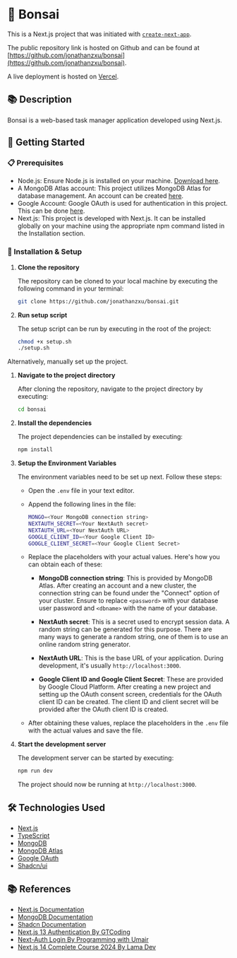 # 🚀 Bonsai

This is a Next.js project that was initiated with [`create-next-app`](https://github.com/vercel/next.js/tree/canary/packages/create-next-app).

The public repository link is hosted on Github and can be found at [https://github.com/jonathanzxu/bonsai](https://github.com/jonathanzxu/bonsai).

A live deployment is hosted on [Vercel](https://bonsai-theta.vercel.app/).

## 📚 Description

Bonsai is a web-based task manager application developed using Next.js.

## 🏁 Getting Started

### 📋 Prerequisites

- Node.js: Ensure Node.js is installed on your machine. [Download here](https://nodejs.org/en/download/).
- A MongoDB Atlas account: This project utilizes MongoDB Atlas for database management. An account can be created [here](https://www.mongodb.com/cloud/atlas/register).
- Google Account: Google OAuth is used for authentication in this project. This can be done [here](https://console.cloud.google.com/).
- Next.js: This project is developed with Next.js. It can be installed globally on your machine using the appropriate npm command listed in the Installation section.

### 🔧 Installation & Setup

1. **Clone the repository**

   The repository can be cloned to your local machine by executing the following command in your terminal:

   ```bash
   git clone https://github.com/jonathanzxu/bonsai.git
   ```

2. **Run setup script**
   
   The setup script can be run by executing in the root of the project:

   ```bash
   chmod +x setup.sh
   ./setup.sh
   ```

Alternatively, manually set up the project.

1. **Navigate to the project directory**

   After cloning the repository, navigate to the project directory by executing:

   ```bash
   cd bonsai
   ```

2. **Install the dependencies**

   The project dependencies can be installed by executing:

   ```bash
   npm install
   ```

3. **Setup the Environment Variables**

   The environment variables need to be set up next. Follow these steps:

    - Open the `.env` file in your text editor.
    - Append the following lines in the file:

      ```bash
      MONGO=<Your MongoDB connection string>
      NEXTAUTH_SECRET=<Your NextAuth secret>
      NEXTAUTH_URL=<Your NextAuth URL>
      GOOGLE_CLIENT_ID=<Your Google Client ID>
      GOOGLE_CLIENT_SECRET=<Your Google Client Secret>
      ```

    - Replace the placeholders with your actual values. Here's how you can obtain each of these:

        - **MongoDB connection string**: This is provided by MongoDB Atlas. After creating an account and a new cluster, the connection string can be found under the "Connect" option of your cluster. Ensure to replace `<password>` with your database user password and `<dbname>` with the name of your database.

        - **NextAuth secret**: This is a secret used to encrypt session data. A random string can be generated for this purpose. There are many ways to generate a random string, one of them is to use an online random string generator.

        - **NextAuth URL**: This is the base URL of your application. During development, it's usually `http://localhost:3000`.

        - **Google Client ID and Google Client Secret**: These are provided by Google Cloud Platform. After creating a new project and setting up the OAuth consent screen, credentials for the OAuth client ID can be created. The client ID and client secret will be provided after the OAuth client ID is created.

    - After obtaining these values, replace the placeholders in the `.env` file with the actual values and save the file.

4. **Start the development server**

   The development server can be started by executing:

   ```bash
   npm run dev
   ```

   The project should now be running at `http://localhost:3000`.


## 🛠 Technologies Used

- [Next.js](https://nextjs.org/)
- [TypeScript](https://www.typescriptlang.org/)
- [MongoDB](https://www.mongodb.com)
- [MongoDB Atlas](https://www.mongodb.com/cloud/atlas)
- [Google OAuth](https://developers.google.com/identity/protocols/oauth2)
- [Shadcn/ui](https://ui.shadcn.com/)


## 📚 References

- [Next.js Documentation](https://nextjs.org/docs)
- [MongoDB Documentation](https://www.mongodb.com/docs/)
- [Shadcn Documentation](https://ui.shadcn.com/docs)
- [Next.js 13 Authentication By GTCoding](https://www.youtube.com/watch?v=PEMfsqZ2-As)
- [Next-Auth Login By Programming with Umair](https://www.youtube.com/watch?v=1SjqRn_Ira4)
- [Next.js 14 Complete Course 2024 By Lama Dev](https://www.youtube.com/watch?v=vCOSTG10Y4o)
